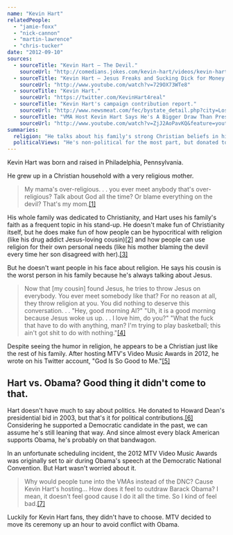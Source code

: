 ```yaml
---
name: "Kevin Hart"
relatedPeople:
  - "jamie-foxx"
  - "nick-cannon"
  - "martin-lawrence"
  - "chris-tucker"
date: "2012-09-10"
sources:
  - sourceTitle: "Kevin Hart – The Devil."
    sourceUrl: "http://comedians.jokes.com/kevin-hart/videos/kevin-hart---the-devil"
  - sourceTitle: "Kevin Hart – Jesus Freaks and Sucking Dick for Money."
    sourceUrl: "http://www.youtube.com/watch?v=729OX73WTe8"
  - sourceTitle: "Kevin Hart."
    sourceUrl: "https://twitter.com/KevinHart4real"
  - sourceTitle: "Kevin Hart's campaign contribution report."
    sourceUrl: "http://www.newsmeat.com/fec/bystate_detail.php?city=Los+Angeles&st=CA&last=HART&first=Kevin"
  - sourceTitle: "VMA Host Kevin Hart Says He's A Bigger Draw Than President Obama."
    sourceUrl: "http://www.youtube.com/watch?v=ZjJ2AoPavKQ&feature=youtube_gdata"
summaries:
  religion: "He talks about his family's strong Christian beliefs in his stand-up and appears to be a Christian himself."
  politicalViews: "He's non-political for the most part, but donated to Howard Dean's presidential campaign in 2003."
---
```


Kevin Hart was born and raised in Philadelphia, Pennsylvania.

He grew up in a Christian household with a very religious mother.

>My mama's over-religious. . . you ever meet anybody that's over-religious? Talk about God all the time? Or blame everything on the devil? That's my mom.<a class="source-citation" href="#http%3A%2F%2Fcomedians.jokes.com%2Fkevin-hart%2Fvideos%2Fkevin-hart---the-devil" title="Kevin Hart – The Devil.">[1]</a>

His whole family was dedicated to Christianity, and Hart uses his family's faith as a frequent topic in his stand-up. He doesn't make fun of Christianity itself, but he does make fun of how people can be hypocritical with religion (like his drug addict Jesus-loving cousin)<a class="source-citation" href="#http%3A%2F%2Fwww.youtube.com%2Fwatch%3Fv%3D729OX73WTe8" title="Kevin Hart – Jesus Freaks and Sucking Dick for Money.">[2]</a> and how people can use religion for their own personal needs (like his mother blaming the devil every time her son disagreed with her).<a class="source-citation" href="#http%3A%2F%2Fcomedians.jokes.com%2Fkevin-hart%2Fvideos%2Fkevin-hart---the-devil" title="Kevin Hart – The Devil.">[3]</a>

But he doesn't want people in his face about religion. He says his cousin is the worst person in his family because he's always talking about Jesus.

>Now that [my cousin] found Jesus, he tries to throw Jesus on everybody. You ever meet somebody like that? For no reason at all, they throw religion at you. You did nothing to deserve this conversation. . . "Hey, good morning Al?" "Uh, it is a good morning because Jesus woke us up. . . I love him, do you?" "What the fuck that have to do with anything, man? I'm trying to play basketball; this ain't got shit to do with nothing."<a class="source-citation" href="#http%3A%2F%2Fwww.youtube.com%2Fwatch%3Fv%3D729OX73WTe8" title="Kevin Hart – Jesus Freaks and Sucking Dick for Money.">[4]</a>

Despite seeing the humor in religion, he appears to be a Christian just like the rest of his family. After hosting MTV's Video Music Awards in 2012, he wrote on his Twitter account, "God Is So Good to Me."<a class="source-citation" href="#https%3A%2F%2Ftwitter.com%2FKevinHart4real" title="Kevin Hart.">[5]</a>

## Hart vs. Obama? Good thing it didn't come to that.

Hart doesn't have much to say about politics. He donated to Howard Dean's presidential bid in 2003, but that's it for political contributions.<a class="source-citation" href="#http%3A%2F%2Fwww.newsmeat.com%2Ffec%2Fbystate_detail.php%3Fcity%3DLos%2BAngeles%26st%3DCA%26last%3DHART%26first%3DKevin" title="Kevin Hart&apos;s campaign contribution report.">[6]</a> Considering he supported a Democratic candidate in the past, we can assume he's still leaning that way. And since almost every black American supports Obama, he's probably on that bandwagon.

In an unfortunate scheduling incident, the 2012 MTV Video Music Awards was originally set to air during Obama's speech at the Democratic National Convention. But Hart wasn't worried about it.

>Why would people tune into the VMAs instead of the DNC? Cause Kevin Hart's hosting… How does it feel to outdraw Barack Obama? I mean, it doesn't feel good cause I do it all the time. So I kind of feel bad.<a class="source-citation" href="#http%3A%2F%2Fwww.youtube.com%2Fwatch%3Fv%3DZjJ2AoPavKQ%26feature%3Dyoutube_gdata" title="VMA Host Kevin Hart Says He&apos;s A Bigger Draw Than President Obama.">[7]</a>

Luckily for Kevin Hart fans, they didn't have to choose. MTV decided to move its ceremony up an hour to avoid conflict with Obama.